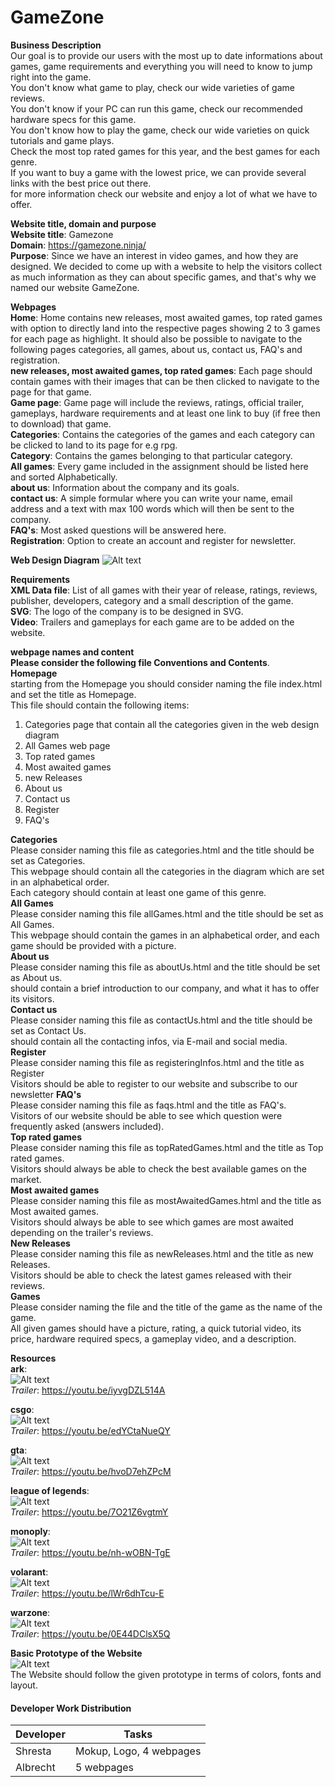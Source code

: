 # GameZone
**Business Description**  
Our goal is to provide our users with the most up to date informations about games,
game requirements and everything you will need to know to jump right into
the game.  
You don't know what game to play, check our wide varieties of game reviews.  
You don't know if your PC can run this game, check our recommended hardware specs for this game.   
You don't know how to play the game, check our wide varieties on quick tutorials and game plays.  
Check the most top rated games for this year, and the best games for each genre.  
If you want to buy a game with the lowest price, we can provide several links with the best price out there.  
for more information check our website and enjoy a lot of what we have to offer.

**Website title, domain and purpose**  
**Website title**: Gamezone  
**Domain**: https://gamezone.ninja/  
**Purpose**: Since we have an interest in video games, and how they are designed. We decided to come up with a website to
help the visitors collect as much information as they can about specific games, and that's why we named our website GameZone.

**Webpages**  
**Home**: Home contains new releases, most awaited games, top rated games with option to directly land into
the respective pages showing 2 to 3 games for each page as highlight. It should also be possible to 
navigate to the following pages categories, all games, about us, contact us, FAQ's and registration.  
**new releases, most awaited games, top rated games**: Each page should contain games with their 
images that can be then clicked to navigate to the page for that game.  
**Game page**: Game page will include the reviews, ratings, official trailer, gameplays, 
hardware requirements and at least one link to buy (if free then to download) that game.  
**Categories**: Contains the categories of the games and each category can be clicked to land to its page
for e.g rpg.  
**Category**: Contains the games belonging to that particular category.  
**All games**: Every game included in the assignment should be listed here and sorted Alphabetically.  
**about us**: Information about the company and its goals.  
**contact us**: A simple formular where you can write your name, email address and a text with max 100 
words which will then be sent to the company.  
**FAQ's**: Most asked questions will be answered here.  
**Registration**: Option to create an account and register for newsletter.

**Web Design Diagram** 
![Alt text](./Diagram/WebDiagram.svg)

**Requirements**  
**XML Data file**: List of all games with their year of release, ratings, reviews, publisher, developers, 
category and a small description of the game.  
**SVG**: The logo of the company is to be designed in SVG.  
**Video**: Trailers and gameplays for each game are to be added on the website.  

**webpage names and content**  
**Please consider the following file Conventions and Contents**.  
**Homepage**  
starting from the Homepage you should consider naming the file index.html and set the title as Homepage.  
This file should contain the following items:  
1) Categories page that contain all the categories given in the web design diagram  
2) All Games web page  
3) Top rated games  
4) Most awaited games  
5) new Releases  
6) About us  
7) Contact us  
8) Register  
9) FAQ's    

**Categories**  
Please consider naming this file as categories.html and the title should be set as Categories.  
This webpage should contain all the categories in the diagram which are set in an alphabetical order.  
Each category should contain at least one game of this genre.  
**All Games**  
Please consider naming this file allGames.html and the title should be set as All Games.  
This webpage should contain the games in an alphabetical order, and each game should be provided with a picture.  
**About us**  
Please consider naming this file as aboutUs.html and the title should be set as About us.  
should contain a brief introduction to our company, and what it has to offer its visitors.  
**Contact us**  
Please consider naming this file as contactUs.html and the title should be set as Contact Us.  
should contain all the contacting infos, via E-mail and social media.  
**Register**  
Please consider naming this file as registeringInfos.html and the title as Register  
Visitors should be able to register to our website and subscribe to our newsletter 
**FAQ's**  
Please consider naming this file as faqs.html and the title as FAQ's.  
Visitors of our website should be able to see which question were frequently asked (answers included).  
**Top rated games**  
Please consider naming this file as topRatedGames.html and the title as Top rated games.  
Visitors should always be able to check the best available games on the market.  
**Most awaited games**  
Please consider naming this file as mostAwaitedGames.html and the title as Most awaited games.  
Visitors should always be able to see which games are most awaited depending on the trailer's reviews.  
**New Releases**  
Please consider naming this file as newReleases.html and the title as new Releases.  
Visitors should be able to check the latest games released with their reviews.  
**Games**  
Please consider naming the file and the title of the game as the name of the game.  
All given games should have a picture, rating, a quick tutorial video, its price, hardware required specs, 
a gameplay video, and a description.

**Resources**  
**ark**:   
![Alt text](./Resources/GamesPhotos/ark.jpeg)    
*Trailer*: https://youtu.be/iyvgDZL514A     

**csgo**:    
![Alt text](./Resources/GamesPhotos/csgo.png)    
*Trailer*: https://youtu.be/edYCtaNueQY  

**gta**:    
![Alt text](./Resources/GamesPhotos/gta.jpg)    
*Trailer*: https://youtu.be/hvoD7ehZPcM  

**league of legends**:    
![Alt text](./Resources/GamesPhotos/lol.jpg)    
*Trailer*: https://youtu.be/7O21Z6vgtmY  

**monoply**:    
![Alt text](./Resources/GamesPhotos/monoply.jpg)   
*Trailer*: https://youtu.be/nh-wOBN-TgE   

**volarant**:    
![Alt text](./Resources/GamesPhotos/volarant.jpg)    
*Trailer*: https://youtu.be/lWr6dhTcu-E  

**warzone**:    
![Alt text](./Resources/GamesPhotos/warzone.jpg)    
*Trailer*: https://youtu.be/0E44DClsX5Q  

**Basic Prototype of the Website**  
![Alt text](./Resources/Layout/layout.svg)   
The Website should follow the given prototype in terms of colors, fonts and layout.


#### Developer Work Distribution
| Developer | Tasks |
| ----- | ----- |
| Shresta | Mokup, Logo, 4 webpages |
| Albrecht | 5 webpages |